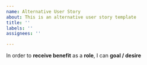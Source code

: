 ```yaml
---
name: Alternative User Story
about: This is an alternative user story template
title: ''
labels: ''
assignees: ''

---
```


In order to **receive benefit** as a **role**, I can **goal / desire**
